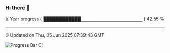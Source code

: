 ### Hi there 👋

⏳ Year progress { ████████████▁▁▁▁▁▁▁▁▁▁▁▁▁▁▁▁▁▁ } 42.55 %

---

⏰ Updated on Thu, 05 Jun 2025 07:39:43 GMT

![Progress Bar CI](https://github.com/IshwaranRudhara/GIT-ACTION/workflows/Progress%20Bar%20CI/badge.svg)
